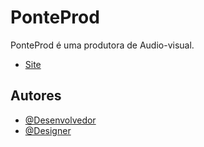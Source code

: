 # PonteProd

PonteProd é uma produtora de Audio-visual.
- [Site](https://ponteprod.com/)

## Autores

- [@Desenvolvedor](https://www.instagram.com/jadedepaulo)
- [@Designer](https://www.instagram.com/muka.branding)
